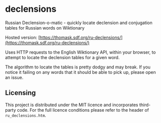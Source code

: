 # declensions

Russian Declension-o-matic - quickly locate declension and conjugation tables for Russian words on Wiktionary

Hosted version: [https://thomask.sdf.org/ru-declensions/](https://thomask.sdf.org/ru-declensions/)

Uses HTTP requests to the English Wiktionary API, within your browser, to attempt to locate the declension tables for a given word.

The algorithm to locate the tables is pretty dodgy and may break. If you notice it failing on any words that it should be able to pick up, please open an issue.

## Licensing

This project is distributed under the MIT licence and incorporates third-party code. For the full licence conditions please refer to the header of `ru_declensions.htm`.
